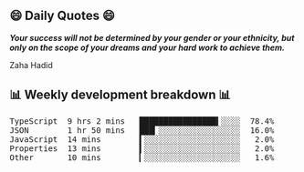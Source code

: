## 😄 Daily Quotes 😄

_**Your success will not be determined by your gender or your ethnicity, but only on the scope of your dreams and your hard work to achieve them.**_

Zaha Hadid



## 📊 Weekly development breakdown 📊

<pre>TypeScript  9 hrs 2 mins   ████████████████▍░░░░  78.4%
JSON        1 hr 50 mins   ███▎░░░░░░░░░░░░░░░░░  16.0%
JavaScript  14 mins        ▍░░░░░░░░░░░░░░░░░░░░   2.0%
Properties  13 mins        ▍░░░░░░░░░░░░░░░░░░░░   2.0%
Other       10 mins        ▎░░░░░░░░░░░░░░░░░░░░   1.6%</pre>